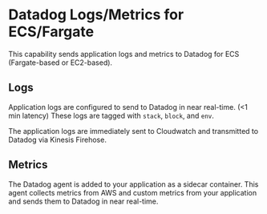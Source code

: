 # Datadog Logs/Metrics for ECS/Fargate

This capability sends application logs and metrics to Datadog for ECS (Fargate-based or EC2-based).

## Logs

Application logs are configured to send to Datadog in near real-time. (<1 min latency)
These logs are tagged with `stack`, `block`, and `env`.

The application logs are immediately sent to Cloudwatch and transmitted to Datadog via Kinesis Firehose.

## Metrics

The Datadog agent is added to your application as a sidecar container.
This agent collects metrics from AWS and custom metrics from your application and sends them to Datadog in near real-time.
